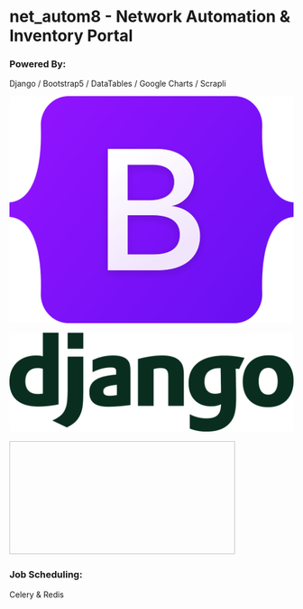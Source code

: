 # net_autom8 - Network Automation & Inventory Portal

### Powered By:
Django / Bootstrap5 / DataTables / Google Charts / Scrapli

![alt Bootstrap](https://github.com/sngx13/net_autom8/blob/master/extras/github/images/bootstrap_logo.png?v=4&s=200)

![alt Django](https://github.com/sngx13/net_autom8/blob/master/extras/github/images/django_logo.png)

<img scr="https://github.com/sngx13/net_autom8/blob/master/extras/github/images/django_logo.png" width="400" height="200">

### Job Scheduling:

Celery & Redis
